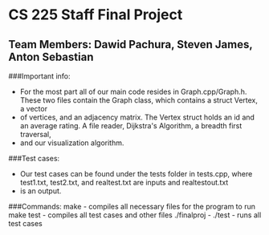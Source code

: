 # CS 225 Staff Final Project
## Team Members: Dawid Pachura, Steven James, Anton Sebastian

###Important info:
 - For the most part all of our main code resides in Graph.cpp/Graph.h. These two files contain the Graph class, which contains a struct Vertex, a vector
 - of vertices, and an adjacency matrix. The Vertex struct holds an id and an average rating. A file reader, Dijkstra's Algorithm, a breadth first traversal,
 - and our visualization algorithm. 
 
 
 ###Test cases:
 - Our test cases can be found under the tests folder in tests.cpp, where test1.txt, test2.txt, and realtest.txt are inputs and realtestout.txt
 - is an output. 


###Commands:
make - compiles all necessary files for the program to run
make test - compiles all test cases and other files
./finalproj -
./test - runs all test cases

###
